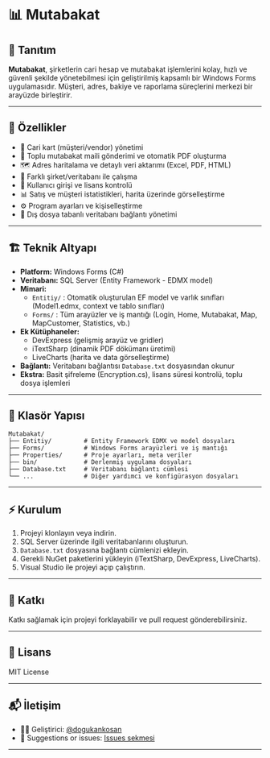 # 📊 Mutabakat

## 📝 Tanıtım

**Mutabakat**, şirketlerin cari hesap ve mutabakat işlemlerini kolay, hızlı ve güvenli şekilde yönetebilmesi için geliştirilmiş kapsamlı bir Windows Forms uygulamasıdır. Müşteri, adres, bakiye ve raporlama süreçlerini merkezi bir arayüzde birleştirir.

---

## 🚀 Özellikler

- 👥 Cari kart (müşteri/vendor) yönetimi
- 📧 Toplu mutabakat maili gönderimi ve otomatik PDF oluşturma
- 🗺️ Adres haritalama ve detaylı veri aktarımı (Excel, PDF, HTML)
- 🏢 Farklı şirket/veritabanı ile çalışma
- 🔐 Kullanıcı girişi ve lisans kontrolü
- 📊 Satış ve müşteri istatistikleri, harita üzerinde görselleştirme
- ⚙️ Program ayarları ve kişiselleştirme
- 📁 Dış dosya tabanlı veritabanı bağlantı yönetimi

---

## 🏗️ Teknik Altyapı

- **Platform:** Windows Forms (C#)
- **Veritabanı:** SQL Server (Entity Framework - EDMX model)
- **Mimari:**
  - `Entitiy/` : Otomatik oluşturulan EF model ve varlık sınıfları (Model1.edmx, context ve tablo sınıfları)
  - `Forms/` : Tüm arayüzler ve iş mantığı (Login, Home, Mutabakat, Map, MapCustomer, Statistics, vb.)
- **Ek Kütüphaneler:**
  - DevExpress (gelişmiş arayüz ve gridler)
  - iTextSharp (dinamik PDF dökümanı üretimi)
  - LiveCharts (harita ve data görselleştirme)
- **Bağlantı:** Veritabanı bağlantısı `Database.txt` dosyasından okunur
- **Ekstra:** Basit şifreleme (Encryption.cs), lisans süresi kontrolü, toplu dosya işlemleri

---

## 📂 Klasör Yapısı

```
Mutabakat/
├── Entitiy/         # Entity Framework EDMX ve model dosyaları
├── Forms/           # Windows Forms arayüzleri ve iş mantığı
├── Properties/      # Proje ayarları, meta veriler
├── bin/             # Derlenmiş uygulama dosyaları
├── Database.txt     # Veritabanı bağlantı cümlesi
└── ...              # Diğer yardımcı ve konfigürasyon dosyaları
```

---

## ⚡ Kurulum

1. Projeyi klonlayın veya indirin.
2. SQL Server üzerinde ilgili veritabanlarını oluşturun.
3. `Database.txt` dosyasına bağlantı cümlenizi ekleyin.
4. Gerekli NuGet paketlerini yükleyin (iTextSharp, DevExpress, LiveCharts).
5. Visual Studio ile projeyi açıp çalıştırın.

---

## 🤝 Katkı

Katkı sağlamak için projeyi forklayabilir ve pull request gönderebilirsiniz.

---

## 📄 Lisans

MIT License

---

## 📬 İletişim

- 👨‍💻 Geliştirici: [@dogukankosan](https://github.com/dogukankosan)  
- 🐞 Suggestions or issues: [Issues sekmesi](https://github.com/dogukankosan/LogoWhatsappEntegrasyon/issues)

---
